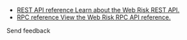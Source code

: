 - [ REST API reference Learn about the Web Risk REST API. ](https://cloud.google.com/web-risk/docs/reference/rest)
- [ RPC reference View the Web Risk RPC API reference. ](https://cloud.google.com/web-risk/docs/reference/rpc)

Send feedback
